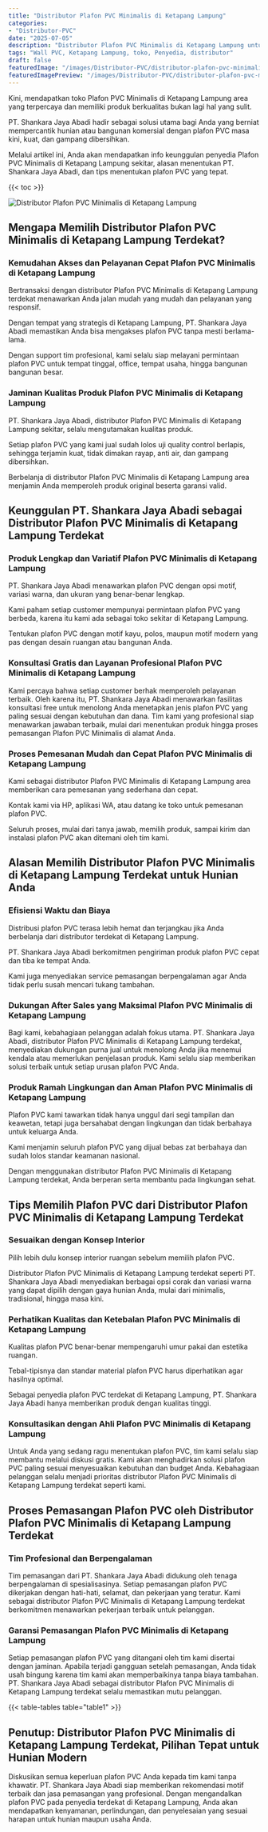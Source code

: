 ```yaml
---
title: "Distributor Plafon PVC Minimalis di Ketapang Lampung"
categories:
- "Distributor-PVC"
date: "2025-07-05"
description: "Distributor Plafon PVC Minimalis di Ketapang Lampung untuk tempat tinggal, office, dan toko. Material terbaik, variasi motif, variasi warna elegan, beserta servis penempatan oleh tim ahli dan garansi resmi!|Servis distribusi Plafon PVC Minimalis di Ketapang Lampung untuk keperluan rumah, office, atau gerai, beserta panel berkualitas dan instalasi oleh tim berpengalaman dan kepastian resmi.|Pilihan Plafon PVC Minimalis di Ketapang Lampung yang terbukti bagi tempat tinggal, perkantoran, dan ritel, dengan material berkualitas dan instalasi oleh tim ahli dan jaminan resmi.|Distribusi Plafon PVC Minimalis di Ketapang Lampung untuk tempat tinggal, perkantoran, serta toko, dengan material terbaik dan instalasi dikerjakan oleh teknisi profesional, disertai dengan jaminan resmi.}"
tags: "Wall PVC, Ketapang Lampung, toko, Penyedia, distributor"
draft: false
featuredImage: "/images/Distributor-PVC/distributor-plafon-pvc-minimalis-di-ketapang-lampung.png"
featuredImagePreview: "/images/Distributor-PVC/distributor-plafon-pvc-minimalis-di-ketapang-lampung.png"
---
```


Kini, mendapatkan toko Plafon PVC Minimalis di Ketapang Lampung area yang terpercaya dan memiliki produk berkualitas bukan lagi hal yang sulit.

PT. Shankara Jaya Abadi hadir sebagai solusi utama bagi Anda yang berniat mempercantik hunian atau bangunan komersial dengan plafon PVC masa kini, kuat, dan gampang dibersihkan.

Melalui artikel ini, Anda akan mendapatkan info keunggulan penyedia Plafon PVC Minimalis di Ketapang Lampung sekitar, alasan menentukan PT. Shankara Jaya Abadi, dan tips menentukan plafon PVC yang tepat.

{{< toc >}}

![Distributor Plafon PVC Minimalis di Ketapang Lampung](/images/Distributor-PVC/Distributor-Plafon-PVC-Minimalis-di-Ketapang-Lampung.png)

## Mengapa Memilih Distributor Plafon PVC Minimalis di Ketapang Lampung Terdekat?

### Kemudahan Akses dan Pelayanan Cepat Plafon PVC Minimalis di Ketapang Lampung

Bertransaksi dengan distributor Plafon PVC Minimalis di Ketapang Lampung terdekat menawarkan Anda jalan mudah yang mudah dan pelayanan yang responsif.

Dengan tempat yang strategis di Ketapang Lampung, PT. Shankara Jaya Abadi memastikan Anda bisa mengakses plafon PVC tanpa mesti berlama-lama.

Dengan support tim profesional, kami selalu siap melayani permintaan plafon PVC untuk tempat tinggal, office, tempat usaha, hingga bangunan bangunan besar.

### Jaminan Kualitas Produk Plafon PVC Minimalis di Ketapang Lampung

PT. Shankara Jaya Abadi, distributor Plafon PVC Minimalis di Ketapang Lampung sekitar, selalu mengutamakan kualitas produk.

Setiap plafon PVC yang kami jual sudah lolos uji quality control berlapis, sehingga terjamin kuat, tidak dimakan rayap, anti air, dan gampang dibersihkan.

Berbelanja di distributor Plafon PVC Minimalis di Ketapang Lampung area menjamin Anda memperoleh produk original beserta garansi valid.

## Keunggulan PT. Shankara Jaya Abadi sebagai Distributor Plafon PVC Minimalis di Ketapang Lampung Terdekat

### Produk Lengkap dan Variatif Plafon PVC Minimalis di Ketapang Lampung

PT. Shankara Jaya Abadi menawarkan plafon PVC dengan opsi motif, variasi warna, dan ukuran yang benar-benar lengkap.

Kami paham setiap customer mempunyai permintaan plafon PVC yang berbeda, karena itu kami ada sebagai toko sekitar di Ketapang Lampung.

Tentukan plafon PVC dengan motif kayu, polos, maupun motif modern yang pas dengan desain ruangan atau bangunan Anda.

### Konsultasi Gratis dan Layanan Profesional Plafon PVC Minimalis di Ketapang Lampung

Kami percaya bahwa setiap customer berhak memperoleh pelayanan terbaik. Oleh karena itu, PT. Shankara Jaya Abadi menawarkan fasilitas konsultasi free untuk menolong Anda menetapkan jenis plafon PVC yang paling sesuai dengan kebutuhan dan dana. Tim kami yang profesional siap menawarkan jawaban terbaik, mulai dari menentukan produk hingga proses pemasangan Plafon PVC Minimalis di alamat Anda.

### Proses Pemesanan Mudah dan Cepat Plafon PVC Minimalis di Ketapang Lampung

Kami sebagai distributor Plafon PVC Minimalis di Ketapang Lampung area memberikan cara pemesanan yang sederhana dan cepat.

Kontak kami via HP, aplikasi WA, atau datang ke toko untuk pemesanan plafon PVC.

Seluruh proses, mulai dari tanya jawab, memilih produk, sampai kirim dan instalasi plafon PVC akan ditemani oleh tim kami.

## Alasan Memilih Distributor Plafon PVC Minimalis di Ketapang Lampung Terdekat untuk Hunian Anda

### Efisiensi Waktu dan Biaya

Distribusi plafon PVC terasa lebih hemat dan terjangkau jika Anda berbelanja dari distributor terdekat di Ketapang Lampung.

PT. Shankara Jaya Abadi berkomitmen pengiriman produk plafon PVC cepat dan tiba ke tempat Anda.

Kami juga menyediakan service pemasangan berpengalaman agar Anda tidak perlu susah mencari tukang tambahan.

### Dukungan After Sales yang Maksimal Plafon PVC Minimalis di Ketapang Lampung

Bagi kami, kebahagiaan pelanggan adalah fokus utama. PT. Shankara Jaya Abadi, distributor Plafon PVC Minimalis di Ketapang Lampung terdekat, menyediakan dukungan purna jual untuk menolong Anda jika menemui kendala atau memerlukan penjelasan produk. Kami selalu siap memberikan solusi terbaik untuk setiap urusan plafon PVC Anda.

### Produk Ramah Lingkungan dan Aman Plafon PVC Minimalis di Ketapang Lampung

Plafon PVC kami tawarkan tidak hanya unggul dari segi tampilan dan keawetan, tetapi juga bersahabat dengan lingkungan dan tidak berbahaya untuk keluarga Anda.

Kami menjamin seluruh plafon PVC yang dijual bebas zat berbahaya dan sudah lolos standar keamanan nasional.

Dengan menggunakan distributor Plafon PVC Minimalis di Ketapang Lampung terdekat, Anda berperan serta membantu pada lingkungan sehat.

## Tips Memilih Plafon PVC dari Distributor Plafon PVC Minimalis di Ketapang Lampung Terdekat

### Sesuaikan dengan Konsep Interior

Pilih lebih dulu konsep interior ruangan sebelum memilih plafon PVC.

Distributor Plafon PVC Minimalis di Ketapang Lampung terdekat seperti PT. Shankara Jaya Abadi menyediakan berbagai opsi corak dan variasi warna yang dapat dipilih dengan gaya hunian Anda, mulai dari minimalis, tradisional, hingga masa kini.

### Perhatikan Kualitas dan Ketebalan Plafon PVC Minimalis di Ketapang Lampung

Kualitas plafon PVC benar-benar mempengaruhi umur pakai dan estetika ruangan.

Tebal-tipisnya dan standar material plafon PVC harus diperhatikan agar hasilnya optimal.

Sebagai penyedia plafon PVC terdekat di Ketapang Lampung, PT. Shankara Jaya Abadi hanya memberikan produk dengan kualitas tinggi.

### Konsultasikan dengan Ahli Plafon PVC Minimalis di Ketapang Lampung

Untuk Anda yang sedang ragu menentukan plafon PVC, tim kami selalu siap membantu melalui diskusi gratis. Kami akan menghadirkan solusi plafon PVC paling sesuai menyesuaikan kebutuhan dan budget Anda. Kebahagiaan pelanggan selalu menjadi prioritas distributor Plafon PVC Minimalis di Ketapang Lampung terdekat seperti kami.

## Proses Pemasangan Plafon PVC oleh Distributor Plafon PVC Minimalis di Ketapang Lampung Terdekat

### Tim Profesional dan Berpengalaman

Tim pemasangan dari PT. Shankara Jaya Abadi didukung oleh tenaga berpengalaman di spesialisasinya. Setiap pemasangan plafon PVC dikerjakan dengan hati-hati, selamat, dan pekerjaan yang teratur. Kami sebagai distributor Plafon PVC Minimalis di Ketapang Lampung terdekat berkomitmen menawarkan pekerjaan terbaik untuk pelanggan.

### Garansi Pemasangan Plafon PVC Minimalis di Ketapang Lampung

Setiap pemasangan plafon PVC yang ditangani oleh tim kami disertai dengan jaminan. Apabila terjadi gangguan setelah pemasangan, Anda tidak usah bingung karena tim kami akan memperbaikinya tanpa biaya tambahan. PT. Shankara Jaya Abadi sebagai distributor Plafon PVC Minimalis di Ketapang Lampung terdekat selalu memastikan mutu pelanggan.

{{< table-tables table="table1" >}}

## Penutup: Distributor Plafon PVC Minimalis di Ketapang Lampung Terdekat, Pilihan Tepat untuk Hunian Modern

Diskusikan semua keperluan plafon PVC Anda kepada tim kami tanpa khawatir. PT. Shankara Jaya Abadi siap memberikan rekomendasi motif terbaik dan jasa pemasangan yang profesional. Dengan mengandalkan plafon PVC pada penyedia terdekat di Ketapang Lampung, Anda akan mendapatkan kenyamanan, perlindungan, dan penyelesaian yang sesuai harapan untuk hunian maupun usaha Anda.
